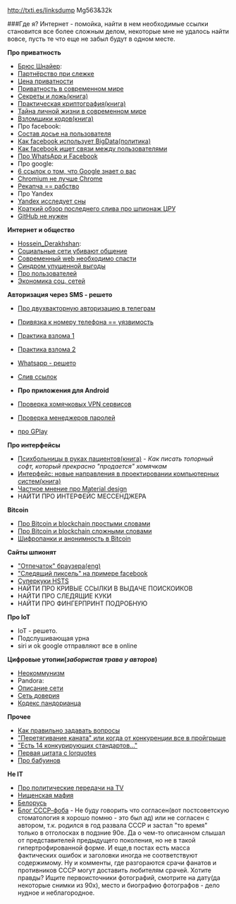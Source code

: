 http://txti.es/linksdump Mg563&32k

###Где я?
Интернет - помойка, найти в нем необходимые ссылки становится все более сложным делом, некоторые мне не удалось найти вовсе, пусть те что еще не забыл будут в одном месте.

**Про приватность**
- [Брюс Шнайер](https://ru.wikipedia.org/wiki/Шнайер,_Брюс):
 - [Партнёрство при слежке](http://www.cypherpunks.ru/Surveillance-partnership.html#Surveillance-partnership)
 - [Цена приватности](http://www.cypherpunks.ru/Privacy-value.html#Privacy-value)
 - [Приватность в современном мире](http://www.cypherpunks.ru/Modern-world-privacy.html#Modern-world-privacy)
 - [Секреты и ложь(книга)](http://flibusta.is/b/92638)
 - [Практическая криптография(книга)](http://flibusta.is/b/352928)
- [Тайна личной жизни в современном мире](https://piratemedia.net/vse-vashi-dannye-prinadlezhat-nam-tayna-lichnoy-zhizni-sovremennom-mire )
- [Взломщики кодов(книга)](http://flibusta.is/b/314483)
- Про facebook:
 - [Состав досье на пользователя](https://geektimes.ru/post/279856/#comment_9534416)
 - [Как facebook использует BigData(политика)](http://theins.ru/politika/38490)
 - [Как facebook ищет связи между пользователями](https://geektimes.ru/post/279940/)
 - [Про WhatsApp и Facebook](https://geektimes.ru/post/279856/ )
- Про google:
 - [6 ссылок о том, что Google знает о вас](https://geektimes.ru/post/241580/)
 - [Chromium не лучше Chrome](https://habrahabr.ru/post/101396/)
 - [Рекапча == рабство](https://habrahabr.ru/post/121010/)
- Про Yandex
 - [Yandex исследует сны](https://yandex.ru/company/researches/2017/dreams)
- [Краткий обзор последнего слива про шпионаж ЦРУ](http://www.opennet.ru/opennews/art.shtml?num=46157)
- [GitHub не нужен](https://wubthecaptain.eu/articles/why-i-dont-support-github)

**Интернет и общество**
 - [Hossein_Derakhshan](https://en.wikipedia.org/wiki/Hossein_Derakhshan):
  - [Социальные сети убивают общение](https://m.geektimes.ru/post/283478/)
  - [Современный web необходимо спасти](https://medium.com/russian/the-web-we-have-to-save-8371ce48700b#.kzncljsz5)
 - [Синдром упущенной выгоды](https://meduza.io/cards/u-vseh-krome-menya-takaya-interesnaya-zhizn-chto-so-mnoy-ne-tak)
 - [Про пользователей](https://www.linux.org.ru/news/opensource/13139965?cid=13142143)
 - [Экономика соц. сетей](http://masterok.livejournal.com/3583823.html#cutid1)

**Авторизация через SMS - решето**
 - [Про двухвакторную авторизацию в телеграм](https://geektimes.ru/post/276238/)
 - [Привязка к номеру телефона == уязвимость](https://medium.com/digital-security-panda/%D0%BA%D0%B0%D0%BA-%D0%B7%D0%B0%D1%89%D0%B8%D1%89%D1%91%D0%BD%D0%BD%D1%8B%D0%B5-%D0%BC%D0%B5%D1%81%D1%81%D0%B5%D0%BD%D0%B4%D0%B6%D0%B5%D1%80%D1%8B-%D0%B7%D0%B0%D1%89%D0%B8%D1%89%D0%B5%D0%BD%D1%8B-%D0%BE%D1%82-%D0%BA%D1%80%D0%B0%D0%B6%D0%B8-sms-2f7883d9166f)
 - [Практика взлома 1](http://mts-slil.info/)
 - [Практика взлома 2](https://habrahabr.ru/company/pt/blog/283052/)
 - [Whatsapp - решето](https://sohabr.net/habr/post/324930/)
 - [Слив ссылок](https://uriteller.io/)
 
- **Про приложения для Android**
 - [Проверка хомячковых VPN сервисов](http://www.opennet.ru/opennews/art.shtml?num=45940)
 - [Проверка менеджеров паролей](http://www.opennet.ru/opennews/art.shtml?num=46121)
 - [про GPlay](https://sohabr.net/habr/post/325188/)

**Про интерфейсы**
 - [Психбольницы в руках пациентов(книга)](http://www.e-reading.club/book.php?book=31710) - *Как писать топорный софт, который прекрасно "продается" хомячкам*
 - [Интерфейс: новые направления в проектировании компьютерных систем(книга)](http://www.e-reading.club/book.php?book=89632)
 - [Частное мнение про Material design](http://txti.es/qse5p)
 - НАЙТИ ПРО ИНТЕРФЕЙС МЕССЕНДЖЕРА

**Bitcoin**
 - [Про Bitcoin и blockchain простыми словами](https://blog.kaspersky.ru/bitcoin-easy-explanation/12668/)
 - [Про Bitcoin и blockchain сложными словами](https://geektimes.ru/post/222493/)
 - [Шифропанки и анонимность в Bitcoin](https://bitnovosti.com/2016/04/19/the-rise-of-the-cypherpunks/)

**Сайты шпионят**
 - ["Отпечаток" браузера(eng)](https://panopticlick.eff.org/about)
 - ["Следящий пиксель" на примере facebook](https://www.facebook.com/business/help/952192354843755)
 - [Суперкуки HSTS](https://geektimes.ru/post/244065/)
 - НАЙТИ ПРО КРИВЫЕ ССЫЛКИ В ВЫДАЧЕ ПОИСКОИКОВ
 - НАЙТИ ПРО СЛЕДЯЩИЕ КУКИ
 - НАЙТИ ПРО ФИНГЕРПРИНТ ПОДРОБНУЮ

**Про IoT**
 - IoT - решето.
 - Подслушивающая урна
 - siri и ok google отправляют все в online

**Цифровые утопии(*забористая трава у авторов*)**
 - [Неокоммунизм](https://geektimes.ru/post/286862/)
 - Pandora:
  - [Описание сети](https://habrahabr.ru/post/164149/)
  - [Сеть доверия](https://habrahabr.ru/post/245111/)
  - [Кодекс пандорианца](https://github.com/Novator/Pandora/blob/master/doc/guide.ru.pdf)

**Прочее**
 - [Как правильно задавать вопросы](http://parallel.ru/cluster/smart-questions-ru.html)
 - ["Перетягивание каната" или когда от конкуренции все в пройгрыше](https://www.nalin.ru/peretyagivanie-pokemona-2118)
 - ["Есть 14 конкурирующих стандартов..."](http://xkcd.ru/927/)
 - [Первая цитата с lorquotes](http://lorquotes.ru/view-quote.php?id=1)
 - [Про бабуинов](http://classic.newsru.com/world/06aug2003/baboo.html)

 **Не IT**
 - [Про политические передачи на TV](https://knife.media/talk-show/)
 - [Нищенская мафия](https://takiedela.ru/2016/04/cheating/)
 - [Белорусь](http://maxim-nm.livejournal.com/256255.html)
 - [Блог СССР-фоба](http://maxim-nm.livejournal.com/256255.html) - Не буду говорить что согласен(вот постсоветскую стоматология я хорошо помню - это был ад) или не согласен с автором, т.к. родился в год развала СССР и застал "то время" только в отголосках в подзние 90е. Да о чем-то описанном слышал от представителей предыдущего поколения, но не в такой гипертрофированной форме. И еще,в постах есть масса фактических ошибок и заголовки иногда не соответствуют содержимому. Ну и комменты, где разгораются срачи фанатов и противников СССР могут доставить любителям срачей. Хотите правды? Ищите первоисточники фотографий, смотрите на дату(да некоторые снимки из 90х), место и биографию фотографов - дело нудное и неблагородное.